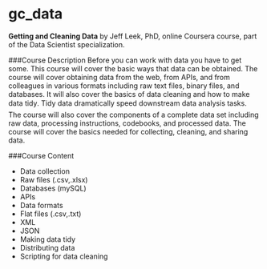 gc_data
=======

**Getting and Cleaning Data** by Jeff Leek, PhD, online Coursera course, part of the Data Scientist specialization.


###Course Description
Before you can work with data you have to get some. This course will cover the basic ways that data can be obtained. The course will cover obtaining data from the web, from APIs, and from colleagues in various formats including raw text files, binary files, and databases. It will also cover the basics of data cleaning and how to make data tidy. Tidy data dramatically speed downstream data analysis tasks. The course will also cover the components of a complete data set including raw data, processing instructions, codebooks, and processed data. The course will cover the basics needed for collecting, cleaning, and sharing data.

###Course Content
- Data collection
 - Raw files (.csv,.xlsx)
 - Databases (mySQL)
 - APIs
- Data formats
 - Flat files (.csv,.txt)
 - XML
 - JSON
- Making data tidy
- Distributing data
- Scripting for data cleaning

